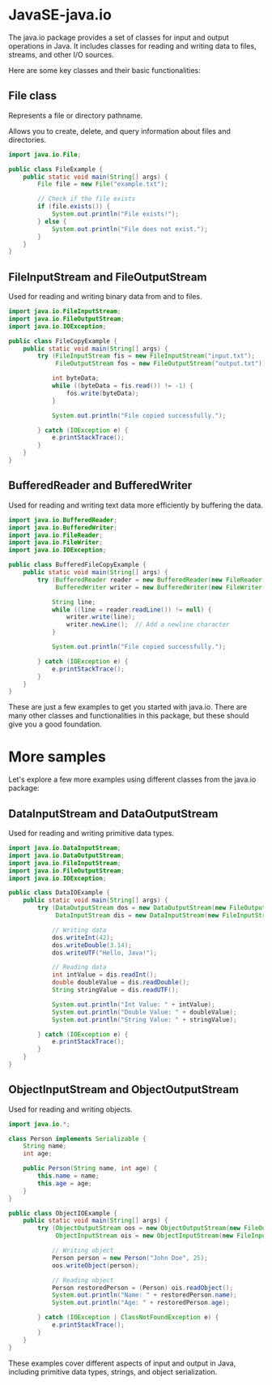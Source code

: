 # JavaSE-java.io

The java.io package provides a set of classes for input and output operations in Java. It includes classes for reading and writing data to files, streams, and other I/O sources.

Here are some key classes and their basic functionalities:

## File class

Represents a file or directory pathname.

Allows you to create, delete, and query information about files and directories.

```java
import java.io.File;

public class FileExample {
    public static void main(String[] args) {
        File file = new File("example.txt");

        // Check if the file exists
        if (file.exists()) {
            System.out.println("File exists!");
        } else {
            System.out.println("File does not exist.");
        }
    }
}
```

## FileInputStream and FileOutputStream

Used for reading and writing binary data from and to files.

```java
import java.io.FileInputStream;
import java.io.FileOutputStream;
import java.io.IOException;

public class FileCopyExample {
    public static void main(String[] args) {
        try (FileInputStream fis = new FileInputStream("input.txt");
             FileOutputStream fos = new FileOutputStream("output.txt")) {

            int byteData;
            while ((byteData = fis.read()) != -1) {
                fos.write(byteData);
            }

            System.out.println("File copied successfully.");

        } catch (IOException e) {
            e.printStackTrace();
        }
    }
}
```

## BufferedReader and BufferedWriter

Used for reading and writing text data more efficiently by buffering the data.

```java
import java.io.BufferedReader;
import java.io.BufferedWriter;
import java.io.FileReader;
import java.io.FileWriter;
import java.io.IOException;

public class BufferedFileCopyExample {
    public static void main(String[] args) {
        try (BufferedReader reader = new BufferedReader(new FileReader("input.txt"));
             BufferedWriter writer = new BufferedWriter(new FileWriter("output.txt"))) {

            String line;
            while ((line = reader.readLine()) != null) {
                writer.write(line);
                writer.newLine();  // Add a newline character
            }

            System.out.println("File copied successfully.");

        } catch (IOException e) {
            e.printStackTrace();
        }
    }
}
```

These are just a few examples to get you started with java.io. There are many other classes and functionalities in this package, but these should give you a good foundation.

# More samples 

Let's explore a few more examples using different classes from the java.io package:

## DataInputStream and DataOutputStream

Used for reading and writing primitive data types.

```java
import java.io.DataInputStream;
import java.io.DataOutputStream;
import java.io.FileInputStream;
import java.io.FileOutputStream;
import java.io.IOException;

public class DataIOExample {
    public static void main(String[] args) {
        try (DataOutputStream dos = new DataOutputStream(new FileOutputStream("data.dat"));
             DataInputStream dis = new DataInputStream(new FileInputStream("data.dat"))) {

            // Writing data
            dos.writeInt(42);
            dos.writeDouble(3.14);
            dos.writeUTF("Hello, Java!");

            // Reading data
            int intValue = dis.readInt();
            double doubleValue = dis.readDouble();
            String stringValue = dis.readUTF();

            System.out.println("Int Value: " + intValue);
            System.out.println("Double Value: " + doubleValue);
            System.out.println("String Value: " + stringValue);

        } catch (IOException e) {
            e.printStackTrace();
        }
    }
}
```

## ObjectInputStream and ObjectOutputStream

Used for reading and writing objects.

```java
import java.io.*;

class Person implements Serializable {
    String name;
    int age;

    public Person(String name, int age) {
        this.name = name;
        this.age = age;
    }
}

public class ObjectIOExample {
    public static void main(String[] args) {
        try (ObjectOutputStream oos = new ObjectOutputStream(new FileOutputStream("person.dat"));
             ObjectInputStream ois = new ObjectInputStream(new FileInputStream("person.dat"))) {

            // Writing object
            Person person = new Person("John Doe", 25);
            oos.writeObject(person);

            // Reading object
            Person restoredPerson = (Person) ois.readObject();
            System.out.println("Name: " + restoredPerson.name);
            System.out.println("Age: " + restoredPerson.age);

        } catch (IOException | ClassNotFoundException e) {
            e.printStackTrace();
        }
    }
}
```

These examples cover different aspects of input and output in Java, including primitive data types, strings, and object serialization.

